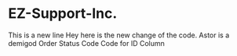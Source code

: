 # EZ-Support-Inc.
This is a new line
Hey here is the new change of the code.
Astor is a demigod
Order Status Code
Code for ID Column

